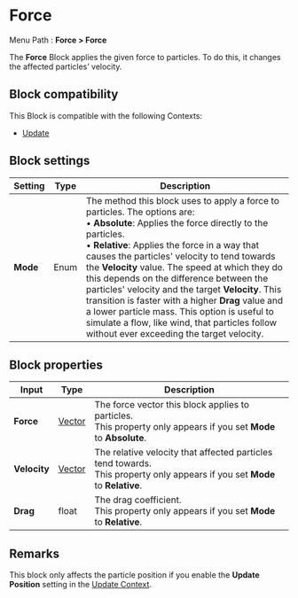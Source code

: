 # Force

Menu Path : **Force > Force**

The **Force** Block applies the given force to particles. To do this, it changes the affected particles’ velocity.

## Block compatibility

This Block is compatible with the following Contexts:

- [Update](Context-Update.md)

## Block settings

| **Setting** | **Type** | **Description**                                              |
| ----------- | -------- | ------------------------------------------------------------ |
| **Mode**    | Enum     | The method this block uses to apply a force to particles. The options are:<br/>&#8226; **Absolute**: Applies the force directly to the particles.<br/>&#8226; **Relative**: Applies the force in a way that causes the particles' velocity to tend towards the **Velocity** value. The speed at which they do this depends on the difference between the particles' velocity and the target **Velocity**. This transition is faster with a higher **Drag** value and a lower particle mass. This option is useful to simulate a flow, like wind, that particles follow without ever exceeding the target velocity. |

## Block properties

| **Input**    | **Type**                 | **Description**                                              |
| ------------ | ------------------------ | ------------------------------------------------------------ |
| **Force**    | [Vector](Type-Vector.md) | The force vector this block applies to particles.<br/>This property only appears if you set **Mode** to **Absolute**. |
| **Velocity** | [Vector](Type-Vector.md) | The relative velocity that affected particles tend towards.<br/>This property only appears if you set **Mode** to **Relative**. |
| **Drag**     | float                    | The drag coefficient.<br/>This property only appears if you set **Mode** to **Relative**. |

## Remarks

This block only affects the particle position if you enable the **Update Position** setting in the [Update Context](Context-Update.md).
